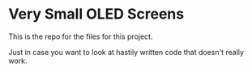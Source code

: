 # Very Small OLED Screens
This is the repo for the files for this project.

Just in case you want to look at hastily written code that doesn't really work.
